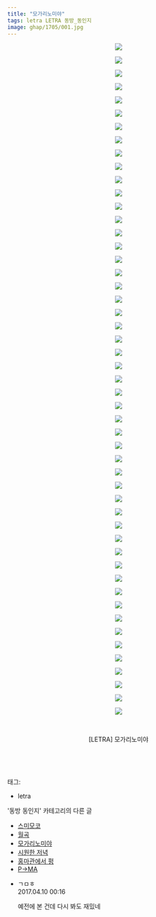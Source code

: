 ```yaml
---
title: "모가리노미야"
tags: letra LETRA 동방_동인지
image: ghap/1705/001.jpg
---
```

<div class="article">
<p style="text-align: center; clear: none; float: none;"><img src="{{ site.nasurl }}/ghap/1705/001.jpg"/></p>
<p style="text-align: center; clear: none; float: none;"><img src="{{ site.nasurl }}/ghap/1705/002.jpg"/></p>
<p style="text-align: center; clear: none; float: none;"><img src="{{ site.nasurl }}/ghap/1705/003.jpg"/></p>
<p style="text-align: center; clear: none; float: none;"><img src="{{ site.nasurl }}/ghap/1705/004.jpg"/></p>
<p style="text-align: center; clear: none; float: none;"><img src="{{ site.nasurl }}/ghap/1705/005.jpg"/></p>
<p style="text-align: center; clear: none; float: none;"><img src="{{ site.nasurl }}/ghap/1705/006.jpg"/></p>
<p style="text-align: center; clear: none; float: none;"><img src="{{ site.nasurl }}/ghap/1705/007.jpg"/></p>
<p style="text-align: center; clear: none; float: none;"><img src="{{ site.nasurl }}/ghap/1705/008.jpg"/></p>
<p style="text-align: center; clear: none; float: none;"><img src="{{ site.nasurl }}/ghap/1705/009.jpg"/></p>
<p style="text-align: center; clear: none; float: none;"><img src="{{ site.nasurl }}/ghap/1705/010.jpg"/></p>
<p style="text-align: center; clear: none; float: none;"><img src="{{ site.nasurl }}/ghap/1705/011.jpg"/></p>
<p style="text-align: center; clear: none; float: none;"><img src="{{ site.nasurl }}/ghap/1705/012.jpg"/></p>
<p style="text-align: center; clear: none; float: none;"><img src="{{ site.nasurl }}/ghap/1705/013.jpg"/></p>
<p style="text-align: center; clear: none; float: none;"><img src="{{ site.nasurl }}/ghap/1705/014.jpg"/></p>
<p style="text-align: center; clear: none; float: none;"><img src="{{ site.nasurl }}/ghap/1705/015.jpg"/></p>
<p style="text-align: center; clear: none; float: none;"><img src="{{ site.nasurl }}/ghap/1705/016.jpg"/></p>
<p style="text-align: center; clear: none; float: none;"><img src="{{ site.nasurl }}/ghap/1705/017.jpg"/></p>
<p style="text-align: center; clear: none; float: none;"><img src="{{ site.nasurl }}/ghap/1705/018.jpg"/></p>
<p style="text-align: center; clear: none; float: none;"><img src="{{ site.nasurl }}/ghap/1705/019.jpg"/></p>
<p style="text-align: center; clear: none; float: none;"><img src="{{ site.nasurl }}/ghap/1705/020.jpg"/></p>
<p style="text-align: center; clear: none; float: none;"><img src="{{ site.nasurl }}/ghap/1705/021.jpg"/></p>
<p style="text-align: center; clear: none; float: none;"><img src="{{ site.nasurl }}/ghap/1705/022.jpg"/></p>
<p style="text-align: center; clear: none; float: none;"><img src="{{ site.nasurl }}/ghap/1705/023.jpg"/></p>
<p style="text-align: center; clear: none; float: none;"><img src="{{ site.nasurl }}/ghap/1705/024.jpg"/></p>
<p style="text-align: center; clear: none; float: none;"><img src="{{ site.nasurl }}/ghap/1705/025.jpg"/></p>
<p style="text-align: center; clear: none; float: none;"><img src="{{ site.nasurl }}/ghap/1705/026.jpg"/></p>
<p style="text-align: center; clear: none; float: none;"><img src="{{ site.nasurl }}/ghap/1705/027.jpg"/></p>
<p style="text-align: center; clear: none; float: none;"><img src="{{ site.nasurl }}/ghap/1705/028.jpg"/></p>
<p style="text-align: center; clear: none; float: none;"><img src="{{ site.nasurl }}/ghap/1705/029.jpg"/></p>
<p style="text-align: center; clear: none; float: none;"><img src="{{ site.nasurl }}/ghap/1705/030.jpg"/></p>
<p style="text-align: center; clear: none; float: none;"><img src="{{ site.nasurl }}/ghap/1705/031.jpg"/></p>
<p style="text-align: center; clear: none; float: none;"><img src="{{ site.nasurl }}/ghap/1705/032.jpg"/></p>
<p style="text-align: center; clear: none; float: none;"><img src="{{ site.nasurl }}/ghap/1705/033.jpg"/></p>
<p style="text-align: center; clear: none; float: none;"><img src="{{ site.nasurl }}/ghap/1705/034.jpg"/></p>
<p style="text-align: center; clear: none; float: none;"><img src="{{ site.nasurl }}/ghap/1705/035.jpg"/></p>
<p style="text-align: center; clear: none; float: none;"><img src="{{ site.nasurl }}/ghap/1705/036.jpg"/></p>
<p style="text-align: center; clear: none; float: none;"><img src="{{ site.nasurl }}/ghap/1705/037.jpg"/></p>
<p style="text-align: center; clear: none; float: none;"><img src="{{ site.nasurl }}/ghap/1705/038.jpg"/></p>
<p style="text-align: center; clear: none; float: none;"><img src="{{ site.nasurl }}/ghap/1705/039.jpg"/></p>
<p style="text-align: center; clear: none; float: none;"><img src="{{ site.nasurl }}/ghap/1705/040.jpg"/></p>
<p style="text-align: center; clear: none; float: none;"><img src="{{ site.nasurl }}/ghap/1705/041.jpg"/></p>
<p style="text-align: center; clear: none; float: none;"><img src="{{ site.nasurl }}/ghap/1705/042.jpg"/></p>
<p style="text-align: center; clear: none; float: none;"><img src="{{ site.nasurl }}/ghap/1705/043.jpg"/></p>
<p style="text-align: center; clear: none; float: none;"><img src="{{ site.nasurl }}/ghap/1705/044.jpg"/></p>
<p style="text-align: center; clear: none; float: none;"><img src="{{ site.nasurl }}/ghap/1705/045.jpg"/></p>
<p style="text-align: center; clear: none; float: none;"><img src="{{ site.nasurl }}/ghap/1705/046.jpg"/></p>
<p style="text-align: center; clear: none; float: none;"><img src="{{ site.nasurl }}/ghap/1705/047.jpg"/></p>
<p style="text-align: center; clear: none; float: none;"><img src="{{ site.nasurl }}/ghap/1705/048.jpg"/></p>
<p style="text-align: center; clear: none; float: none;"><img src="{{ site.nasurl }}/ghap/1705/049.jpg"/></p>
<p style="text-align: center; clear: none; float: none;"><img src="{{ site.nasurl }}/ghap/1705/050.jpg"/></p>
<p style="text-align: center; clear: none; float: none;"><img src="{{ site.nasurl }}/ghap/1705/051.jpg"/></p>
<p style="text-align: center; clear: none; float: none;"><br/></p>
<p style="text-align: center; clear: none; float: none;">[LETRA] 모가리노미야</p>
<p style="text-align: center; clear: none; float: none;"><br/></p>
<p><br/></p>
</div><div class="tagTrail">
<p>태그: </p>
<ul>
<li>letra</li>
</ul>
</div><div class="another">
<p>'동방 동인지' 카테고리의 다른 글</p>
<ul>
<li><a href="/2016-08-19-ghap_1707">스미모코</a></li>
<li><a href="/2016-08-19-ghap_1706">월곡</a></li>
<li><a href="/2016-08-19-ghap_1705">모가리노미야</a></li>
<li><a href="/2016-08-19-ghap_1704">시원한 저녁</a></li>
<li><a href="/2016-08-19-ghap_1703">홍마관에서 펑</a></li>
<li><a href="/2016-08-19-ghap_1701">P→MA</a></li>
</ul>
</div><div class="cb_module cb_fluid">
<div class="cb_wrt cb_profile">
<div class="comment">
<ul>
<li class="cb_thumb_off" id="comment14961734">
<div class="cb_comment_area">
<div class="cb_info_area">
<div class="cb_section">
<span class="cb_nick_name">ㄱㅁㅎ</span>
</div>
<div class="cb_section">
<span class="cb_date">2017.04.10 00:16 </span>
</div>
</div>
<div class="cb_dsc_comment">
<p class="cb_dsc">
											예전에 본 건데 다시 봐도 재밌네
										</p>
</div>
</div></li>
</ul>
</div>
</div><!-- commentList close -->
</div>
<br/>
<p id="refer"></p>
<br/>
